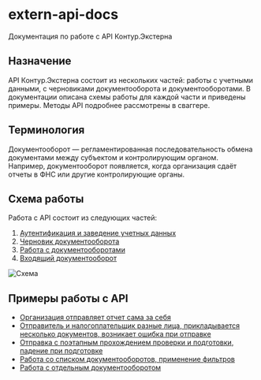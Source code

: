# extern-api-docs
Документация по работе с API Контур.Экстерна

## Назначение
API Контур.Экстерна состоит из нескольких частей: работы с учетными данными, с черновиками документооборота и документооборотами.
В документации описана схемы работы для каждой части и приведены примеры. Методы API подробнее рассмотрены в сваггере.


## Терминология
Документооборот — регламентированная последовательность обмена документами между субъектом и контролирующим органом.  
 Например, документооборот появляется, когда организация сдаёт отчеты в ФНС или другие контролирующие органы.


## Схема работы
Работа с API состоит из следующих частей:
1. [Аутентификация и заведение учетных данных](https://github.com/skbkontur/extern-api-docs/blob/master/%D0%90%D1%83%D1%82%D0%B5%D0%BD%D1%82%D0%B8%D1%84%D0%B8%D0%BA%D0%B0%D1%86%D0%B8%D1%8F%20%D0%B8%20%D0%B7%D0%B0%D0%B2%D0%B5%D0%B4%D0%B5%D0%BD%D0%B8%D0%B5%20%D1%83%D1%87%D0%B5%D1%82%D0%BD%D1%8B%D1%85%20%D0%B4%D0%B0%D0%BD%D0%BD%D1%8B%D1%85.md)
2. [Черновик документооборота](https://github.com/skbkontur/extern-api-docs/blob/master/%D0%A7%D0%B5%D1%80%D0%BD%D0%BE%D0%B2%D0%B8%D0%BA%20%D0%94%D0%9E.md)
3. [Работа с документооборотами](https://github.com/skbkontur/extern-api-docs/blob/master/%D0%A0%D0%B0%D0%B1%D0%BE%D1%82%D0%B0%20%D1%81%20%D0%94%D0%9E.md)
4. [Входящий документооборот](https://github.com/skbkontur/extern-api-docs/blob/master/%D0%92%D1%85%D0%BE%D0%B4%D1%8F%D1%89%D0%B8%D0%B9%20%D0%94%D0%9E.md)  

![Схема](https://github.com/skbkontur/extern-api-docs/blob/master/keapi.png)


## Примеры работы с API
- [Организация отправляет отчет сама за себя](https://github.com/skbkontur/extern-api-docs/blob/master/examples/%D0%9F%D1%80%D0%BE%D1%81%D1%82%D0%B0%D1%8F%20%D0%BE%D1%82%D0%BF%D1%80%D0%B0%D0%B2%D0%BA%D0%B0%20%22%D0%A1%D0%B0%D0%BC%20%D0%B7%D0%B0%20%D1%81%D0%B5%D0%B1%D1%8F%22.md)
- [Отправитель и налогоплательщик разные лица, прикладывается несколько документов, возникает ошибка при отправке](https://github.com/skbkontur/extern-api-docs/blob/master/examples/%D0%9E%D1%82%D0%BF%D1%80%D0%B0%D0%B2%D0%BA%D0%B0%20%D0%B7%D0%B0%20%D0%B4%D1%80%D1%83%D0%B3%D1%83%D1%8E%20%D0%BE%D1%80%D0%B3%D0%B0%D0%BD%D0%B8%D0%B7%D0%B0%D1%86%D0%B8%D1%8E%20%D1%81%20%D0%BF%D1%80%D0%B8%D0%BB%D0%BE%D0%B6%D0%B5%D0%BD%D0%B8%D1%8F%D0%BC%D0%B8%20%D0%B8%20%D0%BE%D1%88%D0%B8%D0%B1%D0%BA%D0%BE%D0%B9%20%D0%BF%D1%80%D0%B8%20%D0%BE%D1%82%D0%BF%D1%80%D0%B0%D0%B2%D0%BA%D0%B5.md)
- [Отправка с поэтапным прохождением проверки и подготовки, падение при подготовке](https://github.com/skbkontur/extern-api-docs/blob/master/examples/%D0%9E%D1%82%D0%BF%D1%80%D0%B0%D0%B2%D0%BA%D0%B0%20%D0%B7%D0%B0%20%D0%B4%D1%80%D1%83%D0%B3%D1%83%D1%8E%20%D0%BE%D1%80%D0%B3%D0%B0%D0%BD%D0%B8%D0%B7%D0%B0%D1%86%D0%B8%D1%8E%20%D0%BF%D0%BE%D1%8D%D1%82%D0%B0%D0%BF%D0%BD%D0%BE%20%D1%81%20%D0%BE%D1%88%D0%B8%D0%B1%D0%BA%D0%BE%D0%B9%20%D0%BF%D1%80%D0%B8%20%D0%BF%D0%BE%D0%B4%D0%B3%D0%BE%D1%82%D0%BE%D0%B2%D0%BA%D0%B5.md)
- [Работа со списком документооборотов, применение фильтров](https://github.com/skbkontur/extern-api-docs/blob/master/examples/%D0%A0%D0%B0%D0%B1%D0%BE%D1%82%D0%B0%20%D1%81%D0%BE%20%D1%81%D0%BF%D0%B8%D1%81%D0%BA%D0%B0%D0%BC%D0%B8%20%D0%94%D0%9E.md)
- [Работа с отдельным документооборотом](https://github.com/skbkontur/extern-api-docs/blob/master/examples/%D0%A0%D0%B0%D0%B1%D0%BE%D1%82%D0%B0%20%D1%81%20%D0%B4%D0%BE%D0%BA%D1%83%D0%BC%D0%B5%D0%BD%D1%82%D0%BE%D0%BE%D0%B1%D0%BE%D1%80%D0%BE%D1%82%D0%BE%D0%BC.md)

